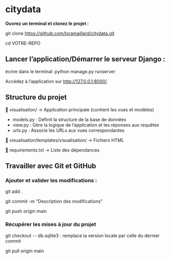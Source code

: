 # citydata

**Ouvrez un terminal et clonez le projet :**

git clone https://github.com/loramaillard/citydata.git

cd VOTRE-REPO

## Lancer l’application/Démarrer le serveur Django : 

écrire dans le terminal: python manage.py runserver

Accédez à l’application sur http://127.0.0.1:8000/.

## Structure du projet

📂 visualisation/ → Application principale (contient les vues et modèles)

* models.py : Définit la structure de la base de données
* view.py : Gère la logique de l’application et les réponses aux requêtes
* urls.py	: Associe les URLs aux vues correspondantes

📂 visualisation/templates/visualisation/ → Fichiers HTML

📄 requirements.txt → Liste des dépendances

## Travailler avec Git et GitHub

### Ajouter et valider les modifications :

git add .

git commit -m "Description des modifications"

git push origin main 

### Récupérer les mises à jour du projet

git checkout -- db.sqlite3 : remplace la version locale par celle du dernier commit

git pull origin main
